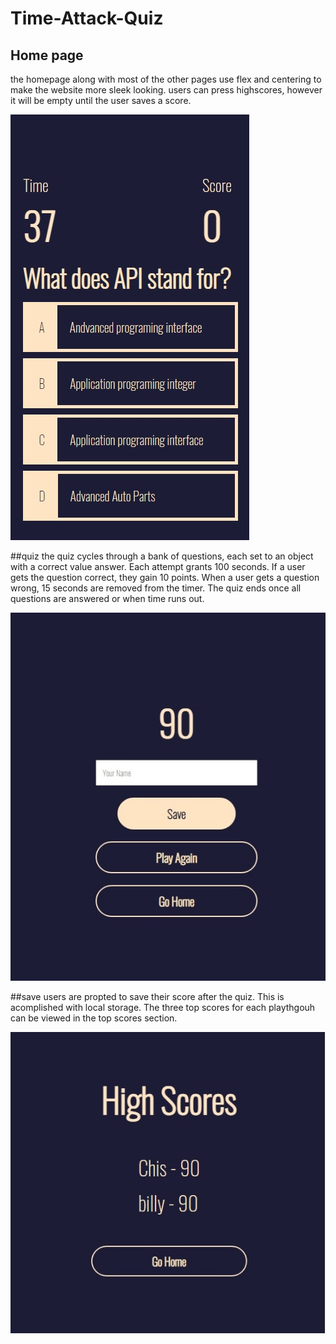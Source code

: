 # Time-Attack-Quiz
## Home page
the homepage along with most of the other pages use flex and centering to make the website more sleek looking. users can press highscores, however it will be empty until the user saves a score.

![quiz](https://github.com/Copernichris/Time-Attack-Quiz/blob/main/quiz.jpg)

##quiz
the quiz cycles through a bank of questions, each set to an object with a correct value answer. Each attempt grants 100 seconds. If a user gets the question correct, they gain 10 points. When a user gets a question wrong, 15 seconds are removed from the timer. The quiz ends once all questions are answered or when time runs out.

![save score](https://github.com/Copernichris/Time-Attack-Quiz/blob/main/score.jpg)

##save
users are propted to save their score after the quiz. This is acomplished with local storage. The three top scores for each playthgouh can be viewed in the top scores section.

![top score](https://github.com/Copernichris/Time-Attack-Quiz/blob/main/topscore.jpg)
